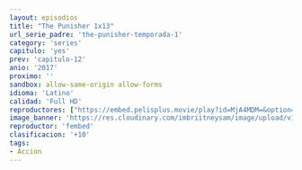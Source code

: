 ```yaml
---
layout: episodios
title: "The Punisher 1x13"
url_serie_padre: 'the-punisher-temporada-1'
category: 'series'
capitulo: 'yes'
prev: 'capitulo-12'
anio: '2017'
proximo: ''
sandbox: allow-same-origin allow-forms
idioma: 'Latino'
calidad: 'Full HD'
reproductores: ["https://embed.pelisplus.movie/play?id=MjA4MDM=&option=latin"]
image_banner: 'https://res.cloudinary.com/imbriitneysam/image/upload/v1546476989/punisher-banner-min.jpg'
reproductor: 'fembed'
clasificacion: '+10'
tags:
- Accion
---
```












